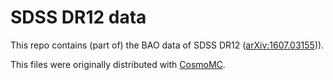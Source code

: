 # SDSS DR12 data

This repo contains (part of) the BAO data of SDSS DR12 ([arXiv:1607.03155](https://arxiv.org/abs/1607.03155))).

This files were originally distributed with [CosmoMC](https://github.com/cmbant/CosmoMC).
